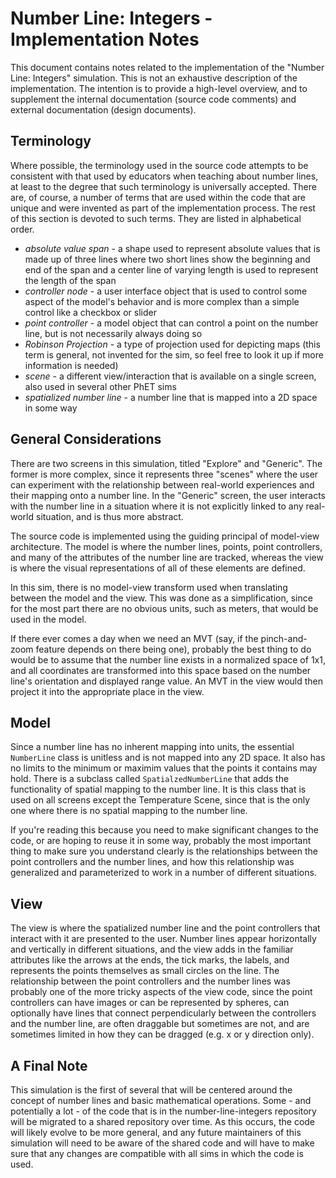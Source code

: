 # Number Line: Integers - Implementation Notes

This document contains notes related to the implementation of the "Number Line: Integers" simulation. This is not an
exhaustive description of the implementation.  The intention is to provide a high-level overview, and to supplement the
internal documentation (source code comments) and external documentation (design documents).

## Terminology

Where possible, the terminology used in the source code attempts to be consistent with that used by educators when
teaching about number lines, at least to the degree that such terminology is universally accepted.  There are, of
course, a number of terms that are used within the code that are unique and were invented as part of the implementation
process.  The rest of this section is devoted to such terms.  They are listed in alphabetical order.

* _absolute value span_ - a shape used to represent absolute values that is made up of three lines where two short lines
show the beginning and end of the span and a center line of varying length is used to represent the length of the span
* _controller node_ - a user interface object that is used to control some aspect of the model's behavior and is more
complex than a simple control like a checkbox or slider
* _point controller_ - a model object that can control a point on the number line, but is not necessarily always doing
so
* _Robinson Projection_ - a type of projection used for depicting maps (this term is general, not invented for the sim,
so feel free to look it up if more information is needed)
* _scene_ - a different view/interaction that is available on a single screen, also used in several other PhET sims 
* _spatialized number line_ - a number line that is mapped into a 2D space in some way

## General Considerations

There are two screens in this simulation, titled "Explore" and "Generic".  The former is more complex, since it
represents three "scenes" where the user can experiment with the relationship between real-world experiences and their
mapping onto a number line.  In the "Generic" screen, the user interacts with the number line in a situation where it
is not explicitly linked to any real-world situation, and is thus more abstract.

The source code is implemented using the guiding principal of model-view architecture.  The model is where the number
lines, points, point controllers, and many of the attributes of the number line are tracked, whereas the view is
where the visual representations of all of these elements are defined.

In this sim, there is no model-view transform used when translating between the model and the view.  This was done as a
simplification, since for the most part there are no obvious units, such as meters, that would be used in the model.    

If there ever comes a day when we need an MVT (say, if the pinch-and-zoom feature depends on there being one), probably
the best thing to do would be to assume that the number line exists in a normalized space of 1x1, and all coordinates
are transformed into this space based on the number line's orientation and displayed range value.  An MVT in the view
would then project it into the appropriate place in the view.

## Model

Since a number line has no inherent mapping into units, the essential `NumberLine` class is unitless and is not mapped
into any 2D space.  It also has no limits to the minimum or maximim values that the points it contains may hold.  There
is a subclass called `SpatialzedNumberLine` that adds the functionality of spatial mapping to the number line.  It is
this class that is used on all screens except the Temperature Scene, since that is the only one where there is no
spatial mapping to the number line.

If you're reading this because you need to make significant changes to the code, or are hoping to reuse it in some way,
probably the most important thing to make sure you understand clearly is the relationships between the point controllers
and the number lines, and how this relationship was generalized and parameterized to work in a number of different
situations.

## View

The view is where the spatialized number line and the point controllers that interact with it are presented to the user.
Number lines appear horizontally and vertically in different situations, and the view adds in the familiar attributes
like the arrows at the ends, the tick marks, the labels, and represents the points themselves as small circles on the
line.  The relationship between the point controllers and the number lines was probably one of the more tricky aspects
of the view code, since the point controllers can have images or can be represented by spheres, can optionally have
lines that connect perpendicularly between the controllers and the number line, are often draggable but sometimes are
not, and are sometimes limited in how they can be dragged (e.g. x or y direction only).

## A Final Note

This simulation is the first of several that will be centered around the concept of number lines and basic mathematical
operations.  Some - and potentially a lot - of the code that is in the number-line-integers repository will be migrated
to a shared repository over time.  As this occurs, the code will likely evolve to be more general, and any future
maintainers of this simulation will need to be aware of the shared code and will have to make sure that any changes are
compatible with all sims in which the code is used.